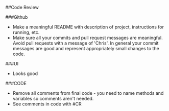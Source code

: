 ##Code Review

###Github
* Make a meaningful README with description of project, instructions for running, etc.
* Make sure all your commits and pull request messages are meaningful.  Avoid pull requests with a message of 'Chris'.  In general your commit messages are good and represent appropriately small changes to the code.


###UI
* Looks good


###CODE
* Remove all comments from final code - you need to name methods and variables so comments aren't needed.
* See comments in code with #CR
